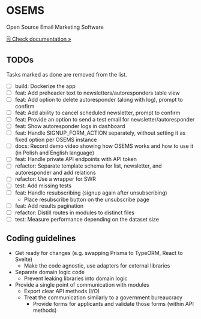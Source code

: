 # OSEMS

Open Source Email Marketing Software

[🗒️ Check documentation »](https://osems.dev)

## TODOs

Tasks marked as done are removed from the list.

- [ ] build: Dockerize the app
- [ ] feat: Add preheader text to newsletters/autoresponders table view
- [ ] feat: Add option to delete autoresponder (along with log), prompt to confirm
- [ ] feat: Add ability to cancel scheduled newsletter, prompt to confirm
- [ ] feat: Provide an option to send a test email for newsletter/autoresponder
- [ ] feat: Show autoresponder logs in dashboard
- [ ] feat: Handle SIGNUP_FORM_ACTION separately, without setting it as fixed option per OSEMS instance
- [ ] docs: Record demo video showing how OSEMS works and how to use it (in Polish and English language)
- [ ] feat: Handle private API endpoints with API token
- [ ] refactor: Separate template schema for list, newsletter, and autoresponder and add relations
- [ ] refactor: Use a wrapper for SWR
- [ ] test: Add missing tests
- [ ] feat: Handle resubscribing (signup again after unsubscribing)
  - Place resubscribe button on the unsubscribe page
- [ ] feat: Add results pagination
- [ ] refactor: Distill routes in modules to distinct files
- [ ] test: Measure performance depending on the dataset size

## Coding guidelines

- Get ready for changes (e.g. swapping Prisma to TypeORM, React to Svelte)
  - Make the code agnostic, use adapters for external libraries
- Separate domain logic code
  - Prevent leaking libraries into domain logic
- Provide a single point of communication with modules
  - Export clear API methods (I/O)
  - Treat the communication similarly to a government bureaucracy
    - Provide forms for applicants and validate those forms (within API methods)
